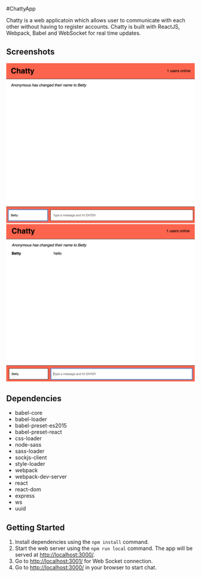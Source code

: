 #ChattyApp

Chatty is a web applicatoin which allows user to communicate with each other without having to register accounts. Chatty is built with ReactJS, Webpack, Babel and WebSocket for real time updates.

## Screenshots

!["Screenshot of username change"](https://github.com/betttyquu/chattyApp/blob/master/docs/username_change.png?raw=true)
!["Screenshot of new post"](https://github.com/betttyquu/chattyApp/blob/master/docs/new_message.png?raw=true)


## Dependencies

* babel-core
* babel-loader
* babel-preset-es2015
* babel-preset-react
* css-loader
* node-sass
* sass-loader
* sockjs-client
* style-loader
* webpack
* webpack-dev-server
* react
* react-dom
* express
* ws
* uuid

## Getting Started

1. Install dependencies using the `npm install` command.
2. Start the web server using the `npm run local` command. The app will be served at <http://localhost:3000/>.
3. Go to <http://localhost:3001/> for Web Socket connection.
4. Go to <http://localhost:3000/> in your browser to start chat.